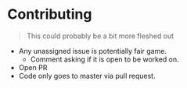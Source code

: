 # Contributing

> This could probably be a bit more fleshed out

- Any unassigned issue is potentially fair game.
  - Comment asking if it is open to be worked on.
- Open PR
- Code only goes to master via pull request.
